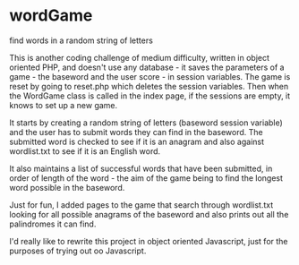 # wordGame
find words in a random string of letters

This is another coding challenge of medium difficulty, written in object oriented PHP, and doesn't use any database - it saves the parameters of a game - the baseword and the user score - in session variables. The game is reset by going to reset.php which deletes the session variables. Then when the WordGame class is called in the index page, if the sessions are empty, it knows to set up a new game.

It starts by creating a random string of letters (baseword session variable) and the user has to submit words they can find in the baseword. The submitted word is checked to see if it is an anagram and also against wordlist.txt to see if it is an English word.

It also maintains a list of successful words that have been submitted, in order of length of the word - the aim of the game being to find the longest word possible in the baseword.

Just for fun, I added pages to the game that search through wordlist.txt looking for all possible anagrams of the baseword and also prints out all the palindromes it can find.

I'd really like to rewrite this project in object oriented Javascript, just for the purposes of trying out oo Javascript.
